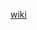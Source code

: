 [wiki](https://github.com/yurifuko/dotfiles/wiki)

<!--

# Preview

![overlord]()
![nocturnal]()

-->
